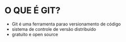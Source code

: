 # O QUE É GIT?

- Git é uma ferramenta parao versionamento de código
- sistema  de controle de versão distribuído
- gratuito e open source
